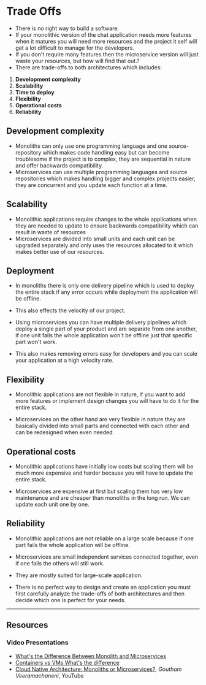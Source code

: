 # Trade Offs

- There is no right way to build a software.
- If your monolithic version of the chat application needs more features when it matures you will need more resources and the project it self will get a lot difficult to manage for the developers.
- If you don't require many features then the microservice version will just waste your resources, but how will find that out.?
- There are trade-offs to both architectures which includes:

1. **Development complexity**
2. **Scalability**
3. **Time to deploy**
4. **Flexibility**
5. **Operational costs**
6. **Reliability**

## Development complexity

- Monoliths can only use one programming language and one source-repository which makes code handling easy but can become troublesome if the project is to complex, they are sequential in nature and offer backwards compatibility.
- Microservices can use multiple programming languages and source repositories which makes handling bigger and complex projects easier, they are concurrent and you update each function at a time.

## Scalability

- Monolithic applications require changes to the whole applications when they are needed to update to ensure backwards compatibility which can result in waste of resources
- Microservices are divided into small units and each unit can be upgraded separately and only uses the resources allocated to it which makes better use of our resources.

## Deployment

- In monoliths there is only one delivery pipeline which is used to deploy the entire stack if any error occurs while deployment the application will be offline.
- This also effects the velocity of our project.

- Using microservices you can have multiple delivery pipelines which deploy a single part of your product and are separate from one another, if one unit fails the whole application won't be offline just that specific part won't work.
- This also makes removing errors easy for developers and you can scale your application at a high velocity rate.

## Flexibility

- Monolithic applications are not flexible in nature, if you want to add more features or implement design changes you will have to do it for the entire stack.

- Microservices on the other hand are very flexible in nature they are basically divided into small parts and connected with each other and can be redesigned when even needed.

## Operational costs

- Monolithic applications have initially low costs but scaling them will be much more expensive and harder because you will have to update the entire stack.

- Microservices are expensive at first but scaling them has very low maintenance and are cheaper than monoliths in the long run. We can update each unit one by one.

## Reliability

- Monolithic applications are not reliable on a large scale because if one part fails the whole application will be offline.

- Microservices are small independent services connected together, even if one fails the others will still work.
- They are mostly suited for large-scale application.

- There is no perfect way to design and create an application you must first carefully analyze the trade-offs of both architectures and then decide which one is perfect for your needs.

---

## Resources

### Video Presentations

- [What's the Difference Between Monolith and Microservices](https://nordicapis.com/whats-the-difference-between-monolith-and-microservices/)
- [Containers vs VMs What's the difference](https://www.youtube.com/watch?v=cjXI-yxqGTI)
- [Cloud Native Architecture: Monoliths or Microservices?](https://youtu.be/BmPnNmN9jtc), _Goutham Veeramachaneni_, YouTube
